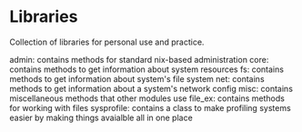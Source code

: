 # Libraries
Collection of libraries for personal use and practice.

admin: contains methods for standard nix-based administration
core: contains methods to get information about system resources
fs: contains methods to get information about system's file system
net: contains methods to get information about a system's network config
misc: contains miscellaneous methods that other modules use
file_ex: contains methods for working with files
sysprofile: contains a class to make profiling systems easier by making things avaialble all in one place
